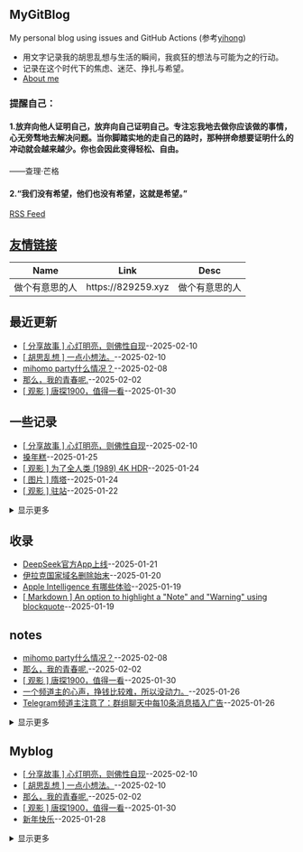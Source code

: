 ## MyGitBlog
My personal blog using issues and GitHub Actions (参考[yihong](https://github.com/yihong0618/gitblog))


* 用文字记录我的胡思乱想与生活的瞬间，我疯狂的想法与可能为之的行动。  
* 记录在这个时代下的焦虑、迷茫、挣扎与希望。
* [About me](https://github.com/myogg/myogg)

### 提醒自己：
#### 1.放弃向他人证明自己，放弃向自己证明自己。专注忘我地去做你应该做的事情，心无旁骛地去解决问题。当你脚踏实地的走自己的路时，那种拼命想要证明什么的冲动就会越来越少。你也会因此变得轻松、自由。

——查理·芒格

#### 2.“我们没有希望，他们也没有希望，这就是希望。”

[RSS Feed](https://raw.githubusercontent.com/myogg/Gitblog/master/feed.xml)

## [友情链接](https://github.com/myogg/gitblog/issues/26)
<table>
<thead>
<tr>
<th>Name</th>
<th>Link</th>
<th>Desc</th>
</tr>
</thead>
<tbody>
<tr>
<td>做个有意思的人</td>
<td>https://829259.xyz</td>
<td>做个有意思的人</td>
</tr>
</tbody>
</table>

## 最近更新
- [[ 分享故事 ]  心灯明亮，则佛性自现](https://github.com/myogg/Gitblog/issues/55)--2025-02-10
- [[ 胡思乱想 ] 一点小想法。](https://github.com/myogg/Gitblog/issues/54)--2025-02-10
- [mihomo party什么情况？](https://github.com/myogg/Gitblog/issues/53)--2025-02-08
- [那么，我的青春呢.](https://github.com/myogg/Gitblog/issues/52)--2025-02-02
- [[ 观影 ] 唐探1900，值得一看](https://github.com/myogg/Gitblog/issues/51)--2025-01-30
## 一些记录
- [[ 分享故事 ]  心灯明亮，则佛性自现](https://github.com/myogg/Gitblog/issues/55)--2025-02-10
- [搡年糕](https://github.com/myogg/Gitblog/issues/47)--2025-01-25
- [[ 观影 ] 为了全人类 (1989) 4K HDR](https://github.com/myogg/Gitblog/issues/46)--2025-01-24
- [[ 图片 ] 隋塔](https://github.com/myogg/Gitblog/issues/45)--2025-01-24
- [[ 观影 ] 驻站](https://github.com/myogg/Gitblog/issues/44)--2025-01-22
<details><summary>显示更多</summary>

- [苹果发布iPhone屏下Face ID“隐身术”新专利](https://github.com/myogg/Gitblog/issues/25)--2025-01-19
- [[ 生活 ]  2024年的最后一个月,我做了痔疮手术,](https://github.com/myogg/Gitblog/issues/24)--2025-01-19
- [注册属于自己的 HiDNS 域名](https://github.com/myogg/Gitblog/issues/23)--2025-01-19
- [特朗普推出加密货币，能买吗？](https://github.com/myogg/Gitblog/issues/20)--2025-01-19
- [TikTok 、CapCut 、lemon8在美国正式关闭](https://github.com/myogg/Gitblog/issues/19)--2025-01-19
- [错误的数学](https://github.com/myogg/Gitblog/issues/4)--2025-01-19
- [照明的历史](https://github.com/myogg/Gitblog/issues/3)--2025-01-19
</details>

## 收录
- [DeepSeek官方App上线](https://github.com/myogg/Gitblog/issues/42)--2025-01-21
- [伊拉克国家域名删除始末](https://github.com/myogg/Gitblog/issues/33)--2025-01-20
- [Apple Intelligence 有哪些体验](https://github.com/myogg/Gitblog/issues/29)--2025-01-19
- [[ Markdown ] An option to highlight a "Note" and "Warning" using blockquote](https://github.com/myogg/Gitblog/issues/28)--2025-01-19
## notes
- [mihomo party什么情况？](https://github.com/myogg/Gitblog/issues/53)--2025-02-08
- [那么，我的青春呢.](https://github.com/myogg/Gitblog/issues/52)--2025-02-02
- [[ 观影 ] 唐探1900，值得一看](https://github.com/myogg/Gitblog/issues/51)--2025-01-30
- [一个频道主的心声，挣钱比较难，所以没动力。](https://github.com/myogg/Gitblog/issues/49)--2025-01-26
- [Telegram频道主注意了：群组聊天中每10条消息插入广告](https://github.com/myogg/Gitblog/issues/48)--2025-01-26
<details><summary>显示更多</summary>

- [猫猫是水做的](https://github.com/myogg/Gitblog/issues/43)--2025-01-22
- [Vercel 收购代码搜索工具 - Grep](https://github.com/myogg/Gitblog/issues/32)--2025-01-20
- [2025](https://github.com/myogg/Gitblog/issues/1)--2025-01-19
</details>

## Myblog
- [[ 分享故事 ]  心灯明亮，则佛性自现](https://github.com/myogg/Gitblog/issues/55)--2025-02-10
- [[ 胡思乱想 ] 一点小想法。](https://github.com/myogg/Gitblog/issues/54)--2025-02-10
- [那么，我的青春呢.](https://github.com/myogg/Gitblog/issues/52)--2025-02-02
- [[ 观影 ] 唐探1900，值得一看](https://github.com/myogg/Gitblog/issues/51)--2025-01-30
- [新年快乐](https://github.com/myogg/Gitblog/issues/50)--2025-01-28
<details><summary>显示更多</summary>

- [搡年糕](https://github.com/myogg/Gitblog/issues/47)--2025-01-25
- [[ 胡思乱想 ] Akamai CDN 退出中国](https://github.com/myogg/Gitblog/issues/31)--2025-01-20
- [[ 生活 ] 今秋南方行](https://github.com/myogg/Gitblog/issues/30)--2025-01-20
- [[  图片 ]  随记](https://github.com/myogg/Gitblog/issues/27)--2025-01-19
- [[ 生活 ]  2024年的最后一个月,我做了痔疮手术,](https://github.com/myogg/Gitblog/issues/24)--2025-01-19
- [[ 吐槽 ] claude 3.5](https://github.com/myogg/Gitblog/issues/22)--2025-01-19
- [吐槽下药品说明书](https://github.com/myogg/Gitblog/issues/21)--2025-01-19
- [[ 图片 ] 养了两只猫](https://github.com/myogg/Gitblog/issues/18)--2025-01-19
- [[ 图片 ] 世界上最早的高速公路](https://github.com/myogg/Gitblog/issues/17)--2025-01-19
- [[ 图片 ] 宁武悬空古栈道](https://github.com/myogg/Gitblog/issues/16)--2025-01-19
- [[ 图片 ] 峨眉山](https://github.com/myogg/Gitblog/issues/15)--2025-01-19
- [[ 画稿 ] 金鱼](https://github.com/myogg/Gitblog/issues/14)--2025-01-19
- [[ 画稿 ] 被咬了一口的苹果](https://github.com/myogg/Gitblog/issues/13)--2025-01-19
- [[ 图片 ] 关山草原，也称“关山牧场”](https://github.com/myogg/Gitblog/issues/12)--2025-01-19
- [[ 图片 ] 老友画了一幅人像，却貌似某人，特此备份吧。](https://github.com/myogg/Gitblog/issues/11)--2025-01-19
- [[ 画稿 ] 花](https://github.com/myogg/Gitblog/issues/10)--2025-01-19
- [[ 画稿 ] 存档、记录 大辣椒](https://github.com/myogg/Gitblog/issues/9)--2025-01-19
- [[ 画稿 ] 我并没有意识到这么平凡的生活是那么的重要和可贵](https://github.com/myogg/Gitblog/issues/8)--2025-01-19
- [[ 画稿 ] 一块老砖](https://github.com/myogg/Gitblog/issues/7)--2025-01-19
- [[ 画稿 ] 即使世界偶尔凉薄，内心也要繁花似锦](https://github.com/myogg/Gitblog/issues/6)--2025-01-19
- [[ 图片 ]山水秦岭 水墨终南](https://github.com/myogg/Gitblog/issues/5)--2025-01-19
- [孟子｜懂人话做人事](https://github.com/myogg/Gitblog/issues/2)--2025-01-19
- [2025](https://github.com/myogg/Gitblog/issues/1)--2025-01-19
</details>

